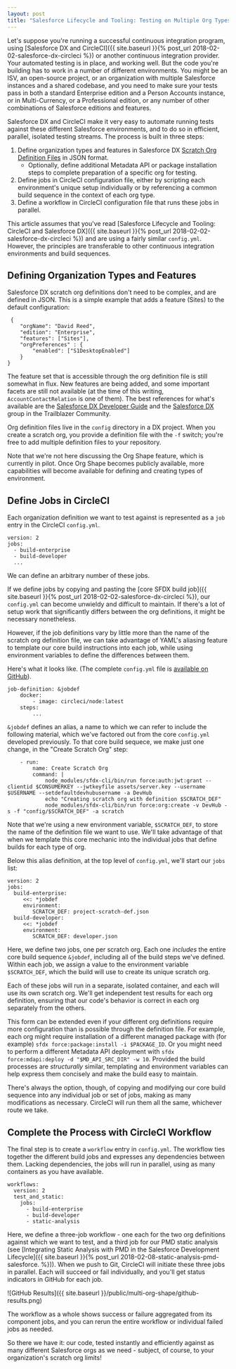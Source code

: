 ```yaml
---
layout: post
title: "Salesforce Lifecycle and Tooling: Testing on Multiple Org Types with Salesforce DX and CircleCI Workflows"
---
```


Let's suppose you're running a successful continuous integration program, using [Salesforce DX and CircleCI]({{ site.baseurl }}{% post_url 2018-02-02-salesforce-dx-circleci %}) or another continuous integration provider. Your automated testing is in place, and working well. But the code you're building has to work in a number of different environments. You might be an ISV, an open-source project, or an organization with multiple Salesforce instances and a shared codebase, and you need to make sure your tests pass in both a standard Enterprise edition and a Person Accounts instance, or in Multi-Currency, or a Professional edition, or any number of other combinations of Salesforce editions and features.

Salesforce DX and CircleCI make it very easy to automate running tests against these different Salesforce environments, and to do so in efficient, parallel, isolated testing streams. The process is built in three steps:

 1. Define organization types and features in Salesforce DX [Scratch Org Definition Files](https://developer.salesforce.com/docs/atlas.en-us.sfdx_dev.meta/sfdx_dev/sfdx_dev_scratch_orgs_def_file_config_values.htm) in JSON format.
     - Optionally, define additional Metadata API or package installation steps to complete preparation of a specific org for testing.
 1. Define jobs in CircleCI configuration file, either by scripting each environment's unique setup individually or by referencing a common build sequence in the context of each org type.
 1. Define a workflow in CircleCI configuration file that runs these jobs in parallel.
 
This article assumes that you've read [Salesforce Lifecycle and Tooling: CircleCI and Salesforce DX]({{ site.baseurl }}{% post_url 2018-02-02-salesforce-dx-circleci %}) and are using a fairly similar `config.yml`. However, the principles are transferable to other continuous integration environments and build sequences.
 
 ## Defining Organization Types and Features
 
 Salesforce DX scratch org definitions don't need to be complex, and are defined in JSON. This is a simple example that adds a feature (Sites) to the default configuration: 
 
     {
        "orgName": "David Reed",
        "edition": "Enterprise",
        "features": ["Sites"],
        "orgPreferences" : {
            "enabled": ["S1DesktopEnabled"]
        }
    }

The feature set that is accessible through the org definition file is still somewhat in flux. New features are being added, and some important facets are still not available (at the time of this writing, `AccountContactRelation` is one of them). The best references for what's available are the [Salesforce DX Developer Guide](https://developer.salesforce.com/docs/atlas.en-us.sfdx_dev.meta/sfdx_dev/sfdx_dev_scratch_orgs_def_file_config_values.htm) and the [Salesforce DX](https://success.salesforce.com/_ui/core/chatter/groups/GroupProfilePage?g=0F93A000000HTp1) group in the Trailblazer Community.

Org definition files live in the `config` directory in a DX project. When you create a scratch org, you provide a definition file with the `-f` switch; you're free to add multiple definition files to your repository.

Note that we're not here discussing the Org Shape feature, which is currently in pilot. Once Org Shape becomes publicly available, more capabilities will become available for defining and creating types of environment.

## Define Jobs in CircleCI

Each organization definition we want to test against is represented as a `job` entry in the CircleCI `config.yml`.

    version: 2
    jobs:
      - build-enterprise
      - build-developer
      ...
      
We can define an arbitrary number of these jobs. 

If we define jobs by copying and pasting the [core SFDX build job]({{ site.baseurl }}{% post_url 2018-02-02-salesforce-dx-circleci %}), our `config.yml` can become unwieldy and difficult to maintain. If there's a lot of setup work that significantly differs between the org definitions, it might be necessary nonetheless. 

However, if the job definitions vary by little more than the name of the scratch org definition file, we can take advantage of YAML's aliasing feature to template our core build instructions into each job, while using environment variables to define the differences between them.

Here's what it looks like. (The complete `config.yml` file is [available on GitHub](https://github.com/davidmreed/septaTrains/blob/master/.circleci/config.yml)).

    job-definition: &jobdef
        docker:
            - image: circleci/node:latest
        steps:
            ...

`&jobdef` defines an alias, a name to which we can refer to include the following material, which we've factored out from the core `config.yml` developed previously. To that core build sequece, we make just one change, in the "Create Scratch Org" step:

        - run: 
            name: Create Scratch Org
            command: |
                node_modules/sfdx-cli/bin/run force:auth:jwt:grant --clientid $CONSUMERKEY --jwtkeyfile assets/server.key --username $USERNAME --setdefaultdevhubusername -a DevHub
                echo "Creating scratch org with definition $SCRATCH_DEF"
                node_modules/sfdx-cli/bin/run force:org:create -v DevHub -s -f "config/$SCRATCH_DEF" -a scratch

Note that we're using a new environment variable, `$SCRATCH_DEF`, to store the name of the definition file we want to use. We'll take advantage of that when we template this core mechanic into the individual jobs that define builds for each type of org.

Below this alias definition, at the top level of `config.yml`, we'll start our `jobs` list:

    version: 2
    jobs:
      build-enterprise:
         <<: *jobdef
         environment:
            SCRATCH_DEF: project-scratch-def.json
      build-developer: 
         <<: *jobdef
         environment:
            SCRATCH_DEF: developer.json

Here, we define two jobs, one per scratch org. Each one *includes* the entire core build sequence `&jobdef`, including all of the build steps we've defined. Within each job, we assign a value to the environment variable `$SCRATCH_DEF`, which the build will use to create its unique scratch org.

Each of these jobs will run in a separate, isolated container, and each will use its own scratch org. We'll get independent test results for each org definition, ensuring that our code's behavior is correct in each org separately from the others.

This form can be extended even if your different org definitions require more configuration than is possible through the definition file. For example, each org might require installation of a different managed package with (for example) `sfdx force:package:install -i $PACKAGE_ID`. Or you might need to perform a different Metadata API deployment with `sfdx force:mdapi:deploy -d "$MD_API_SRC_DIR" -w 10`. Provided the build processes are *structurally* similar, templating and environment variables can help express them concisely and make the build easy to maintain.

There's always the option, though, of copying and modifying our core build sequence into any individual job or set of jobs, making as many modifications as necessary. CircleCI will run them all the same, whichever route we take.

## Complete the Process with CircleCI Workflow

The final step is to create a `workflow` entry in `config.yml`. The workflow ties together the different build jobs and expresses any dependencies between them. Lacking dependencies, the jobs will run in parallel, using as many containers as you have available.

    workflows:
      version: 2
      test_and_static:
        jobs:
          - build-enterprise
          - build-developer
          - static-analysis
          
Here, we define a three-job workflow - one each for the two org definitions against which we want to test, and a third job for our PMD static analysis (see [Integrating Static Analysis with PMD in the Salesforce Development Lifecycle]({{ site.baseurl }}{% post_url 2018-02-08-static-analysis-pmd-salesforce. %})). When we push to Git, CircleCI will initiate these three jobs in parallel. Each will succeed or fail individually, and you'll get status indicators in GitHub for each job.

![GitHub Results]({{ site.baseurl }}/public/multi-org-shape/github-results.png)

The workflow as a whole shows success or failure aggregated from its component jobs, and you can rerun the entire workflow or individual failed jobs as needed.

So there we have it: our code, tested instantly and efficiently against as many different Salesforce orgs as we need - subject, of course, to your organization's scratch org limits! 
